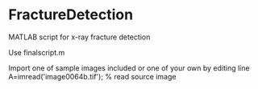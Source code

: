 # FractureDetection
MATLAB script for x-ray fracture detection

Use finalscript.m 

Import one of sample images included or one of your own by editing line 
A=imread('image0064b.tif'); % read source image
